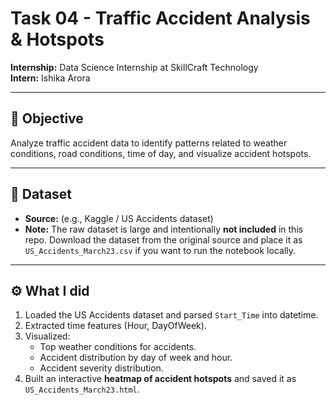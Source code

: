 # Task 04 - Traffic Accident Analysis & Hotspots

**Internship:** Data Science Internship at SkillCraft Technology  
**Intern:** Ishika Arora

---

## 🎯 Objective
Analyze traffic accident data to identify patterns related to weather conditions, road conditions, time of day, and visualize accident hotspots.

---

## 📂 Dataset
- **Source:** (e.g., Kaggle / US Accidents dataset)  
- **Note:** The raw dataset is large and intentionally **not included** in this repo. Download the dataset from the original source and place it as `US_Accidents_March23.csv` if you want to run the notebook locally.

---

## ⚙️ What I did
1. Loaded the US Accidents dataset and parsed `Start_Time` into datetime.  
2. Extracted time features (Hour, DayOfWeek).  
3. Visualized:
   - Top weather conditions for accidents.  
   - Accident distribution by day of week and hour.  
   - Accident severity distribution.  
4. Built an interactive **heatmap of accident hotspots** and saved it as `US_Accidents_March23.html`.

